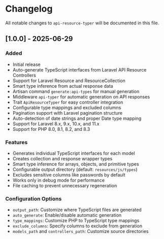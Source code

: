 # Changelog

All notable changes to `api-resource-typer` will be documented in this file.

## [1.0.0] - 2025-06-29

### Added

- Initial release
- Auto-generate TypeScript interfaces from Laravel API Resource Controllers
- Support for Laravel Resource and ResourceCollection
- Smart type inference from actual response data
- Artisan command `generate:api-types` for manual generation
- Middleware `api-typer` for automatic generation on API responses
- Trait `ApiResourceTyper` for easy controller integration
- Configurable type mappings and excluded columns
- Pagination support with Laravel pagination structure
- Auto-detection of date strings and proper Date type mapping
- Support for Laravel 8.x, 9.x, 10.x, and 11.x
- Support for PHP 8.0, 8.1, 8.2, and 8.3

### Features

- Generates individual TypeScript interfaces for each model
- Creates collection and response wrapper types
- Smart type inference for arrays, objects, and primitive types
- Configurable output directory (default: `resources/js/types`)
- Excludes sensitive columns like passwords by default
- Works only in debug mode for performance
- File caching to prevent unnecessary regeneration

### Configuration Options

- `output_path`: Customize where TypeScript files are generated
- `auto_generate`: Enable/disable automatic generation
- `type_mappings`: Customize PHP to TypeScript type mappings
- `exclude_columns`: Specify columns to exclude from generation
- `models_path` and `controllers_path`: Customize source directories
